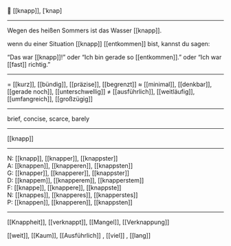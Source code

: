 🧩 [[knapp]], [ˈknap]

---
Wegen des heißen Sommers ist das Wasser [[knapp]].

wenn du einer Situation [[knapp]] [[entkommen]] bist, kannst du sagen:

“Das war [[knapp]]!” oder “Ich bin gerade so [[entkommen]].” oder “Ich war [[fast]] richtig.”

---
= [[kurz]], [[bündig]], [[präzise]], [[begrenzt]]
≈ [[minimal]], [[denkbar]], [[gerade noch]], [[unterschwellig]]
≠ [[ausführlich]], [[weitläufig]], [[umfangreich]], [[großzügig]]

---
brief, concise, scarce, barely

---
[[knapp]]

---
N: [[knapp]], [[knapper]], [[knappster]]  
A: [[knappen]], [[knapperen]], [[knappsten]]  
G: [[knapper]], [[knapperer]], [[knappster]]  
D: [[knappem]], [[knapperem]], [[knapperstem]]  
F: [[knappe]], [[knappere]], [[knappste]]  
N: [[knappes]], [[knapperes]], [[knapperstes]]  
P: [[knappen]], [[knapperen]], [[knappsten]]  

---
[[Knappheit]], [[verknappt]], [[Mangel]], [[Verknappung]]

[[weit]], [[Kaum]], [[Ausführlich]]
, [[viel]]
, [[lang]]